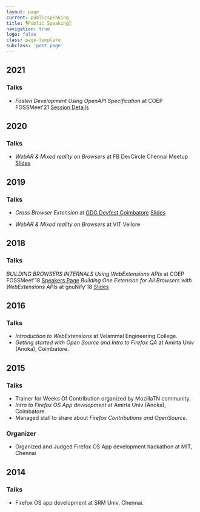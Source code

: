 ```yaml
---
layout: page
current: publicspeaking
title: 🎙️Public Speaking🎤
navigation: true
logo: false
class: page-template
subclass: 'post page'
---
```


## 2021

### Talks

- *Fasten Development Using OpenAPI Specification* at COEP FOSSMeet'21 [Session Details](https://foss.coep.org.in/fossmeet/Fossmeet21/?page_id=2611#dev)

## 2020

### Talks

- *WebAR & Mixed reality on Browsers*  at FB DevCircle Chennai Meetup [Slides](https://drive.google.com/file/d/1WX8KIN96TAb54aQfM5wB1rjFMebrEHBe/view?usp=sharing)


## 2019

### Talks

- *Cross Browser Extension* at [GDG Devfest Coimbatore](https://devfest19.gdgcbe.com/speakers) [Slides](https://drive.google.com/file/d/15QFctvCHjWxkCAIn8epm54bHk3NPLYv1/view)

- *WebAR & Mixed reality on Browsers*  at VIT Vellore

## 2018

### Talks

*BUILDING BROWSERS INTERNALS Using WebExtensions APIs* at COEP FOSSMeet'18  [Speakers Page](http://foss.coep.org.in/fossmeet/fossmeet18/#gtco-speakers)
*Building One Extension for All Browsers with WebExtensions APIs* at gnuNify'18 [Slides](https://drive.google.com/drive/u/0/folders/0BynHVcltkfkwUVlTdHp1SkFmb0k)

## 2016 

### Talks

- *Introduction to WebExtensions* at  Velammal Engineering College.
- *Getting started with Open Source and Intro to Firefox QA* at Amirta Univ (Anoka), Coimbatore.

## 2015

### Talks

- Trainer for  Weeks Of Contribution organized by MozillaTN community.
- *Intro to Firefox OS App development* at Amirta Univ (Anoka), Coimbatore.
- Managed stall to share about *Firefox Contributions and OpenSource*.

### Organizer

- Organized and Judged Firefox OS App development hackathon at MIT, Chennai

## 2014

### Talks
- Firefox OS app development at  SRM Univ, Chennai. 
